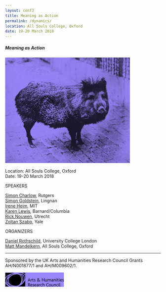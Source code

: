```yaml
---
layout: conf3
title: Meaning as Action
permalink: /dynamics/
location: All Souls College, Oxford
date: 19-20 March 2018
---
```



#####  Meaning as Action



![PIG](/pig.jpg)

Location: All Souls College, Oxford <br>
Date: 19-20 March 2018


<div class="title"> SPEAKERS </div>

[Simon Charlow](https://simoncharlow.com/), Rutgers <br>
[Simon Goldstein](http://simondgoldstein.com/), Lingnan <br>
[Irene Heim](http://linguistics.mit.edu/user/heim/), MIT <br>
[Karen Lewis](http://www.columbia.edu/~kl2663/), Barnard/Columbia <br>
[Rick Nouwen](http://ricknouwen.org/rwfn/), Utrecht    <br>
[Zoltan Szabo](http://campuspress.yale.edu/zoltanszabo/), Yale

<div class="title"> ORGANIZERS </div>

[Daniel Rothschild](http://danielrothschild.com/), University College London <br>
[Matt Mandelkern](http://users.ox.ac.uk/~sfop0776/), All Souls College, Oxford

---
<span class ="smaller">
Sponsored by the UK Arts and Humanities Research Council Grants AH/N001877/1 and AH/M009602/1.
</span>

![AHRC](/ahrclavendar.jpg)

